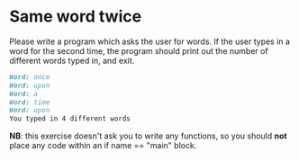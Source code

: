 
# Same word twice

Please write a program which asks the user for words. If the user types in a word for the second time, the program should print out the number of different words typed in, and exit.

```markdown
Word: once
Word: upon
Word: a
Word: time
Word: upon
You typed in 4 different words
```

**NB**: this exercise doesn't ask you to write any functions, so you should **not** place any code within an if name == "main" block.
